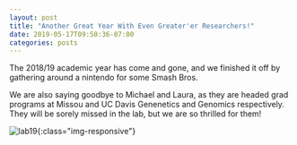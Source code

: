 ```yaml
---
layout: post
title: "Another Great Year With Even Greater'er Researchers!"
date: 2019-05-17T09:50:36-07:00
categories: posts
---
```


The 2018/19 academic year has come and gone, and we finished it off by gathering around a nintendo for some Smash Bros.

We are also saying goodbye to Michael and Laura, as they are headed grad programs at Missou and UC Davis Genenetics and Genomics respectively. They will be sorely missed in the lab, but we are so thrilled for them!


![lab19](https://i.imgur.com/9n4pBdu.jpg){:class="img-responsive"}
